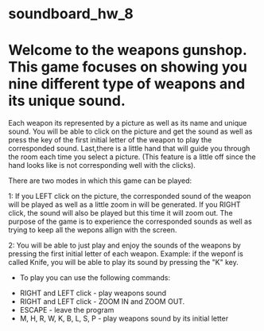 # soundboard_hw_8

# Welcome to the weapons gunshop. This game focuses on showing you nine different type of weapons and its unique sound.

Each weapon its represented by a picture as well as its name and unique sound.
You will be able to click on the picture and get the sound as well as press the key of the first initial letter of the weapon to play the corresponded sound. 
Last,there is a little hand that will guide you through the room each time you select a picture. (This feature is a little off since the hand looks like is not corresponding well with the clicks).

There are two modes in which this game can be played:

1: If you LEFT click on the picture, the corresponded sound of the weapon will be played as well as a little zoom in will be generated. If you RIGHT click, the sound will also be played but this time it will zoom out. 
The purpose of the game is to experience the corresponded sounds as well as trying to keep all the wepons allign with the screen.

2: You will be able to just play and enjoy the sounds of the weapons by pressing the first initial letter of each weapon. 
Example: if the weponf is called Knife, you will be able to play its sound by pressing the "K" key. 

- To play you can use the following commands:

 * RIGHT and LEFT click - play weapons sound 
 * RIGHT and LEFT click - ZOOM IN and ZOOM OUT.
 * ESCAPE - leave the program
 * M, H, R, W, K, B, L, S, P - play weapons sound by its initial letter
 
